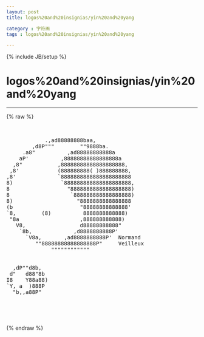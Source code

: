 ```yaml
---
layout: post
title: logos%20and%20insignias/yin%20and%20yang
category : 字符画
tags : logos%20and%20insignias/yin%20and%20yang
---
```

{% include JB/setup %}
# logos%20and%20insignias/yin%20and%20yang
---
{% raw %}
<pre>


            .,ad88888888baa,
        ,d8P&quot;&quot;&quot;        &quot;&quot;9888ba.
     .a8&quot;          ,ad88888888888a
    aP&#039;          ,88888888888888888a
  ,8&quot;           ,88888888888888888888,
 ,8&#039;            (888888888( )888888888,
,8&#039;             `8888888888888888888888
8)               `888888888888888888888,
8                  &quot;8888888888888888888)
8                   `888888888888888888)
8)                    &quot;8888888888888888
(b                     &quot;88888888888888&#039;
`8,        (8)          8888888888888)
 &quot;8a                   ,888888888888)
   V8,                 d88888888888&quot;
    `8b,             ,d8888888888P&#039;
      `V8a,       ,ad8888888888P&#039;  Normand
         &quot;&quot;88888888888888888P&quot;     Veilleux
              &quot;&quot;&quot;&quot;&quot;&quot;&quot;&quot;&quot;&quot;&quot;&quot;


  ,dP&quot;&quot;d8b,
 d&quot;   d88&quot;8b
I8    Y88a88)
`Y, a  )888P
  &quot;b,,a88P&quot; 



 </pre>
{% endraw %}
